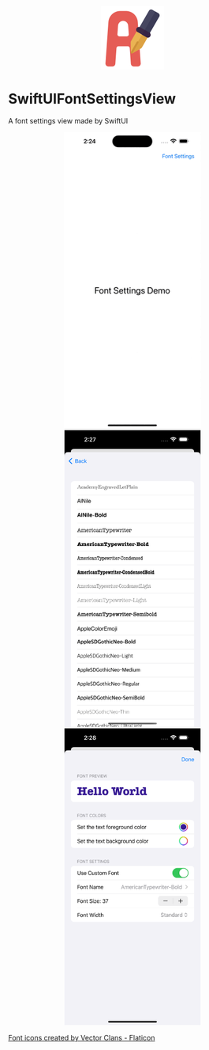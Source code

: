 <p align="center">
    <img src="images/logo.png" height="128" max-width="90%" alt="SwiftUIFontSettingsView" />
</p>

# SwiftUIFontSettingsView
A font settings view made by SwiftUI

<p align="center">
    <img src="images/demo.gif" height="600" alt="Demo" /> 
    <img src="images/screenshot1.png" height="600" alt="Font List" /> 
    <img src="images/screenshot2.png" height="600" alt="Font Settings" /> 
</p>

<a href="https://www.flaticon.com/free-icons/font" title="font icons">Font icons created by Vector Clans - Flaticon</a>
